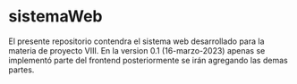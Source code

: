 # sistemaWeb

El presente repositorio contendra el sistema web desarrollado para la materia de proyecto VIII.
En la version 0.1 (16-marzo-2023) apenas se implementó parte del frontend
posteriormente se irán agregando las demas partes.
